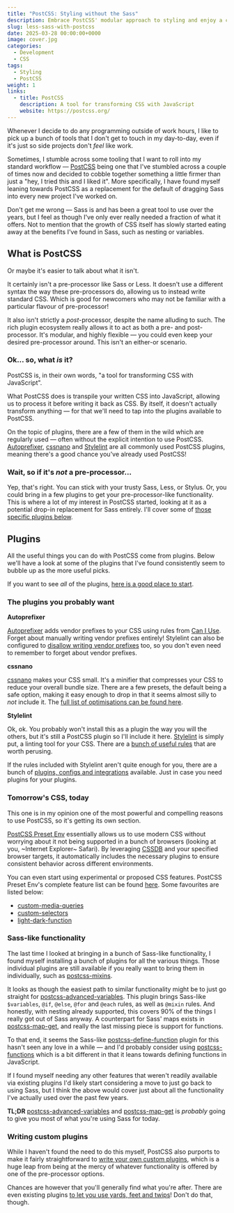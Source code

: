 ```yaml
---
title: "PostCSS: Styling without the Sass"
description: Embrace PostCSS' modular approach to styling and enjoy a codebase with... Less Sass
slug: less-sass-with-postcss
date: 2025-03-28 00:00:00+0000
image: cover.jpg
categories:
  - Development
  - CSS
tags:
  - Styling
  - PostCSS
weight: 1
links:
  - title: PostCSS
    description: A tool for transforming CSS with JavaScript
    website: https://postcss.org/
---
```


Whenever I decide to do any programming outside of work hours, I like to pick up a bunch of tools that I don't get to touch in my day-to-day, even if it's just so side projects don't _feel_ like work.

Sometimes, I stumble across some tooling that I want to roll into my standard workflow &mdash; [PostCSS](https://postcss.org/) being one that I've stumbled across a couple of times now and decided to cobble together something a little firmer than just a "hey, I tried this and I liked it". More specifically, I have found myself leaning towards PostCSS as a replacement for the default of dragging Sass into every new project I've worked on.

Don't get me wrong &mdash; Sass is and has been a great tool to use over the years, but I feel as though I've only ever really needed a fraction of what it offers. Not to mention that the growth of CSS itself has slowly started eating away at the benefits I've found in Sass, such as nesting or variables.

## What is PostCSS

Or maybe it's easier to talk about what it isn't.

It certainly isn't a pre-processor like Sass or Less. It doesn't use a different syntax the way these pre-processors do, allowing us to instead write standard CSS. Which is good for newcomers who may not be familiar with a particular flavour of pre-processor!

It also isn't strictly a _post_-processor, despite the name alluding to such. The rich plugin ecosystem really allows it to act as both a pre- and post-processor. It's modular, and highly flexible &mdash; you could even keep your desired pre-processor around. This isn't an either-or scenario.

### Ok... so, what _is_ it?

PostCSS is, in their own words, "a tool for transforming CSS with JavaScript".

What PostCSS does is transpile your written CSS into JavaScript, allowing us to process it before writing it back as CSS. By itself, it doesn't actually transform anything &mdash; for that we'll need to tap into the plugins available to PostCSS.

On the topic of plugins, there are a few of them in the wild which are regularly used &mdash; often without the explicit intention to use PostCSS. [Autoprefixer](https://autoprefixer.github.io/), [cssnano](https://cssnano.github.io/cssnano/) and [Stylelint](https://stylelint.io/) are all commonly used PostCSS plugins, meaning there's a good chance you've already used PostCSS!

### Wait, so if it's _not_ a pre-processor...

Yep, that's right. You can stick with your trusty Sass, Less, or Stylus.
Or, you could bring in a few plugins to get your pre-processor-like functionality. This is where a lot of my interest in PostCSS started, looking at it as a potential drop-in replacement for Sass entirely. I'll cover some of [those specific plugins below](#postcss-the-pre-processor).

## Plugins

All the useful things you can do with PostCSS come from plugins. Below we'll have a look at some of the plugins that I've found consistently seem to bubble up as the more useful picks.

If you want to see _all_ of the plugins, [here is a good place to start](https://postcss.org/docs/postcss-plugins).

### The plugins you probably want

**Autoprefixer**

[Autoprefixer](https://github.com/postcss/autoprefixer?tab=readme-ov-file) adds vendor prefixes to your CSS using rules from [Can I Use](https://caniuse.com/). Forget about manually writing vendor prefixes entirely! Stylelint can also be configured to [disallow writing vendor prefixes](https://stylelint.io/user-guide/rules/property-no-vendor-prefix/) too, so you don't even need to remember to forget about vendor prefixes.

**cssnano**

[cssnano](https://github.com/cssnano/cssnano?tab=readme-ov-file) makes your CSS small. It's a minifier that compresses your CSS to reduce your overall bundle size. There are a few presets, the default being a safe option, making it easy enough to drop in that it seems almost silly to _not_ include it. The [full list of optimisations can be found here](https://cssnano.github.io/cssnano/docs/what-are-optimisations/).

**Stylelint**

Ok, ok. You probably won't install this as a plugin the way you will the others, but it's still a PostCSS plugin so I'll include it here. [Stylelint](https://stylelint.io/) is simply put, a linting tool for your CSS. There are a [bunch of useful rules](https://stylelint.io/user-guide/rules) that are worth perusing.

If the rules included with Stylelint aren't quite enough for you, there are a bunch of [plugins, configs and integrations](https://github.com/stylelint/awesome-stylelint) available. Just in case you need plugins for your plugins.

### Tomorrow's CSS, today

This one is in my opinion one of the most powerful and compelling reasons to use PostCSS, so it's getting its own section.

[PostCSS Preset Env](https://github.com/csstools/postcss-plugins/tree/main/plugin-packs/postcss-preset-env) essentially allows us to use modern CSS without worrying about it not being supported in a bunch of browsers (looking at you, ~Internet Explorer~ Safari). By leveraging [CSSDB](https://cssdb.org/) and your specified browser targets, it automatically includes the necessary plugins to ensure consistent behavior across different environments.

You can even start using experimental or proposed CSS features. PostCSS Preset Env's complete feature list can be found [here](https://github.com/csstools/postcss-plugins/blob/main/plugin-packs/postcss-preset-env/FEATURES.md). Some favourites are listed below:

- [custom-media-queries](https://cssdb.org/#custom-media-queries)
- [custom-selectors](https://cssdb.org/#custom-selectors)
- [light-dark-function](https://cssdb.org/#light-dark-function)

### Sass-like functionality

The last time I looked at bringing in a bunch of Sass-like functionality, I found myself installing a bunch of plugins for all the various things. Those individual plugins are still available if you really want to bring them in individually, such as [postcss-mixins](https://github.com/postcss/postcss-mixins).

It looks as though the easiest path to similar functionality might be to just go straight for [postcss-advanced-variables](https://github.com/csstools/postcss-advanced-variables?tab=readme-ov-file). This plugin brings Sass-like `$variables`, `@if`, `@else`, `@for` and `@each` rules, as well as `@mixin` rules. And honestly, with nesting already supported, this covers 90% of the things I really got out of Sass anyway. A counterpart for Sass' maps exists in [postcss-map-get](https://github.com/Scrum/postcss-map-get), and really the last missing piece is support for functions.

To that end, it seems the Sass-like [postcss-define-function](https://github.com/mcattx/postcss-define-function) plugin for this hasn't seen any love in a while &mdash; and I'd probably consider using [postcss-functions](https://github.com/andyjansson/postcss-functions) which is a bit different in that it leans towards defining functions in JavaScript.

If I found myself needing any other features that weren't readily available via existing plugins I'd likely start considering a move to just go back to using Sass, but I think the above would cover just about all the functionality I've actually used over the past few years.

**TL;DR** [postcss-advanced-variables](https://github.com/csstools/postcss-advanced-variables?tab=readme-ov-file) and [postcss-map-get](https://github.com/Scrum/postcss-map-get) is _probably_ going to give you most of what you're using Sass for today.

### Writing custom plugins

While I haven't found the need to do this myself, PostCSS also purports to make it fairly straightforward to [write your own custom plugins](https://postcss.org/docs/writing-a-postcss-plugin), which is a huge leap from being at the mercy of whatever functionality is offered by one of the pre-processor options.

Chances are however that you'll generally find what you're after. There are even existing plugins [to let you use yards, feet and twips](https://github.com/sebdeckers/postcss-imperial)! Don't do that, though.
